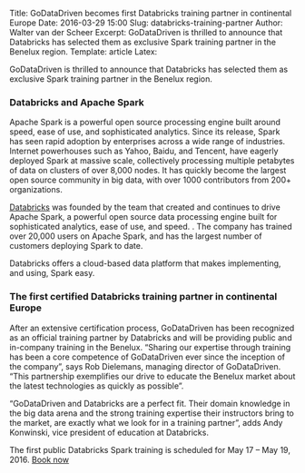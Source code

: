 Title: GoDataDriven becomes first Databricks training partner in continental Europe
Date: 2016-03-29 15:00
Slug: databricks-training-partner
Author: Walter van der Scheer
Excerpt: GoDataDriven is thrilled to announce that Databricks has selected them as exclusive Spark training partner in the Benelux region.
Template: article
Latex:

<span class="lead">GoDataDriven is thrilled to announce that Databricks has selected them as exclusive Spark training partner in the Benelux region.
</span>

### Databricks and Apache Spark

Apache Spark is a powerful open source processing engine built around speed, ease of use, and sophisticated analytics. Since its release, Spark has seen rapid adoption by enterprises across a wide range of industries. Internet powerhouses such as Yahoo, Baidu, and Tencent, have eagerly deployed Spark at massive scale, collectively processing multiple petabytes of data on clusters of over 8,000 nodes. It has quickly become the largest open source community in big data, with over 1000 contributors from 200+ organizations.

[Databricks](www.databricks.com) was founded by the team that created and continues to drive Apache Spark, a powerful open source data processing engine built for sophisticated analytics, ease of use, and speed. . The company has trained over 20,000 users on Apache Spark, and has the largest number of customers deploying Spark to date.

Databricks offers a cloud-based data platform that makes implementing, and using, Spark easy.

### The first certified Databricks training partner in continental Europe

After an extensive certification process, GoDataDriven has been recognized as an official training partner by Databricks and will be providing public and in-company training in the Benelux. “Sharing our expertise through training has been a core competence of GoDataDriven ever since the inception of the company”, says Rob Dielemans, managing director of GoDataDriven. “This partnership exemplifies our drive to educate the Benelux market about the latest technologies as quickly as possible”.

“GoDataDriven and Databricks are a perfect fit. Their domain knowledge in the big data arena and the strong training expertise their instructors bring to the market, are exactly what we look for in a training partner”, adds Andy Konwinski, vice president of education at Databricks.

The first public Databricks Spark training is scheduled for May 17 – May 19, 2016. [Book now](https://training.xebia.com/big-data/spark-programming/ "Spark Programming")
